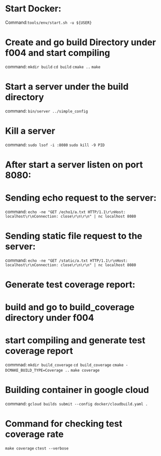 # Start Docker:
Command:`tools/env/start.sh -u ${USER}` 

# Create and go build Directory under f004 and start compiling
command:
`mkdir build` 
`cd build` 
`cmake ..`
`make` 

# Start a server under the build directory
command: `bin/server ../simple_config` 

# Kill a server
command: 
`sudo lsof -i :8080` 
`sudo kill -9 PID` 

# After start a server listen on port 8080:
# Sending echo request to the server:
command:
`echo -ne "GET /echo1/a.txt HTTP/1.1\r\nHost: localhost\r\nConnection: close\r\n\r\n" | nc localhost 8080`

# Sending static file request to the server:
command:
`echo -ne "GET /static/a.txt HTTP/1.1\r\nHost: localhost\r\nConnection: close\r\n\r\n" | nc localhost 8080`

# Generate test coverage report:
# build and go to build_coverage directory under f004
# start compiling and generate test coverage report
commnad:
`mkdir build_coverage`
`cd build_coverage`
`cmake -DCMAKE_BUILD_TYPE=Coverage ..`
`make coverage`

# Building container in google cloud
command:
`gcloud builds submit --config docker/cloudbuild.yaml .`

# Command for checking test coverage rate
`make coverage`
`ctest --verbose`
